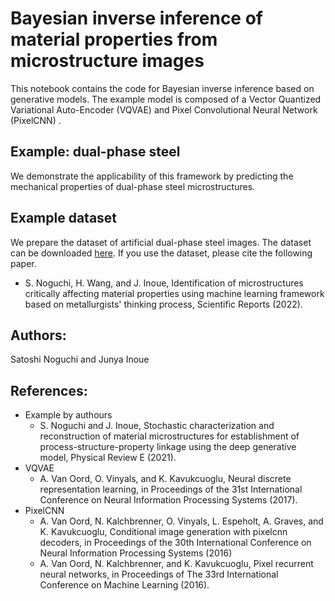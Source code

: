 # Bayesian inverse inference of material properties from microstructure images
This notebook contains the code for Bayesian inverse inference based on generative models. The example model is composed of a Vector Quantized Variational Auto-Encoder (VQVAE) and Pixel Convolutional Neural Network (PixelCNN) . 

## Example: dual-phase steel
We demonstrate the applicability of this framework by predicting the mechanical properties of dual-phase steel microstructures.

## Example dataset
We prepare the dataset of artificial dual-phase steel images. The dataset can be downloaded [here](https://drive.google.com/file/d/1MbmGsb0KSwG8yWcFTmTIqi9hzjOwHnph/view?usp=share_link).
If you use the dataset, please cite the following paper.

- S. Noguchi, H. Wang, and J. Inoue, Identification of microstructures critically affecting material properties using machine learning framework based on metallurgists' thinking process, Scientific Reports (2022).

## Authors:
Satoshi Noguchi and Junya Inoue

## References:
- Example by authours
  - S. Noguchi and J. Inoue, Stochastic characterization and reconstruction of material microstructures for establishment of process-structure-property linkage using the deep generative model, Physical Review E (2021).
- VQVAE
  - A. Van Oord, O. Vinyals, and K. Kavukcuoglu, Neural discrete representation learning, in Proceedings of the 31st International Conference on Neural Information Processing Systems (2017).
- PixelCNN
  - A. Van Oord, N. Kalchbrenner, O. Vinyals, L. Espeholt, A. Graves, and K. Kavukcuoglu, Conditional image generation with pixelcnn decoders, in Proceedings of the 30th International Conference on Neural Information Processing Systems (2016)
  - A. Van Oord, N. Kalchbrenner, and K. Kavukcuoglu, Pixel recurrent neural networks, in Proceedings of The 33rd International Conference on Machine Learning (2016).

